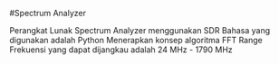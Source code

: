 #Spectrum Analyzer

Perangkat Lunak Spectrum Analyzer menggunakan SDR
Bahasa yang digunakan adalah Python
Menerapkan konsep algoritma FFT
Range Frekuensi yang dapat dijangkau adalah 24 MHz - 1790 MHz